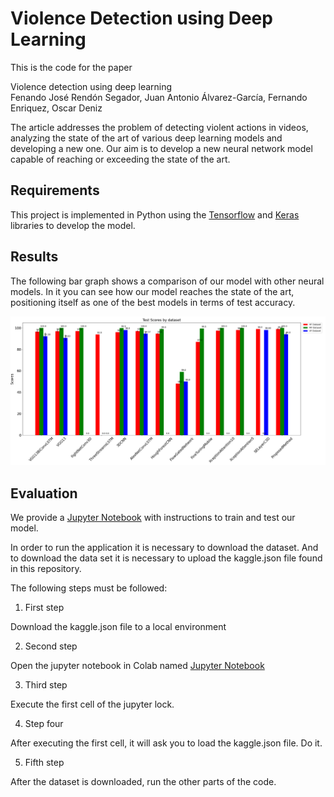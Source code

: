 # Violence Detection using Deep Learning

This is the code for the paper

Violence detection using deep learning<br/>
Fenando José Rendón Segador, Juan Antonio Álvarez-García, Fernando Enriquez, Oscar Deniz

The article addresses the problem of detecting violent actions in videos, analyzing the state of the art of various deep learning models and developing a new one. Our aim is to develop a new neural network model capable of reaching or exceeding the state of the art.

## Requirements

This project is implemented in Python using the [Tensorflow](https://www.tensorflow.org/) and [Keras](https://keras.io/) libraries to develop the model.

## Results

The following bar graph shows a comparison of our model with other neural models. In it you can see how our model reaches the state of the art, positioning itself as one of the best models in terms of test accuracy.

![Test Accuracy Dataset](figures/TestAccuracyDataset.png?raw=True "Test Accuracy Dataset")

## Evaluation

We provide a [Jupyter Notebook](ViolenceActionDetection.ipynb) with instructions to train and test our model.

In order to run the application it is necessary to download the dataset. And to download the data set it is necessary to upload the kaggle.json file found in this repository.

The following steps must be followed:

1. First step

Download the kaggle.json file to a local environment

2. Second step

Open the jupyter notebook in Colab named [Jupyter Notebook](ViolenceActionDetection.ipynb)

3. Third step

Execute the first cell of the jupyter lock.

4. Step four

After executing the first cell, it will ask you to load the kaggle.json file. Do it.

5. Fifth step

After the dataset is downloaded, run the other parts of the code.
